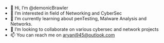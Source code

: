 - 👋 Hi, I’m @demonicBrawler
- 👀 I’m interested in field of Networking and CyberSec
- 🌱 I’m currently learning about penTesting, Malware Analysis and Networks.
- 💞️ I’m looking to collaborate on various cybersec and network projects
- 📫 You can reach me on aryanj945@outlook.com

<!---
demonicBrawler/demonicBrawler is a ✨ special ✨ repository because its `README.md` (this file) appears on your GitHub profile.
You can click the Preview link to take a look at your changes.
--->
